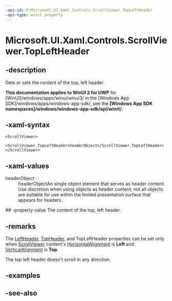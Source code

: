 ```yaml
---
-api-id: P:Microsoft.UI.Xaml.Controls.ScrollViewer.TopLeftHeader
-api-type: winrt property
---
```


<!-- Property syntax
public Windows.UI.Xaml.UIElement TopLeftHeader { get;  set; }
-->

# Microsoft.UI.Xaml.Controls.ScrollViewer.TopLeftHeader

## -description
Gets or sets the content of the top, left header.

**This documentation applies to WinUI 2 for UWP** for [WinUI]/windows/apps/winui/winui3/ in the [Windows App SDK]/windows/apps/windows-app-sdk/, see the **[Windows App SDK namespaces]/windows/windows-app-sdk/api/winrt/**.

## -xaml-syntax
```xaml
<ScrollViewer>
  <ScrollViewer.TopLeftHeader>headerObject</ScrollViewer.TopLeftHeader>
</ScrollViewer>

```


## -xaml-values
<dl><dt>headerObject</dt><dd>headerObjectAn single object element that serves as header content. Use discretion when using objects as header content; not all objects are suitable for use within the limited presentation surface that appears for headers.</dd>
</dl>
## -property-value
The content of the top, left header.

## -remarks
The [LeftHeader](scrollviewer_leftheader.md), [TopHeader](scrollviewer_topheader.md), and TopLeftHeader properties can be set only when [ScrollViewer](scrollviewer.md) content's [HorizontalAlignment](../microsoft.ui.xaml/frameworkelement_horizontalalignment.md) is **Left** and [VerticalAlignment](../microsoft.ui.xaml/frameworkelement_verticalalignment.md) is **Top**.

The top left header doesn't scroll in any direction.

## -examples

## -see-also
